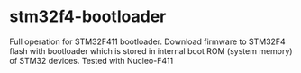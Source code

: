 # stm32f4-bootloader
Full operation for STM32F411 bootloader.
Download firmware to STM32F4 flash with bootloader which is stored in internal boot ROM (system memory) of STM32 devices. 
Tested with Nucleo-F411

